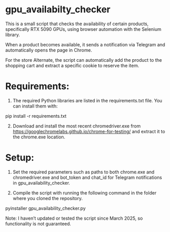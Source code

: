 # gpu_availabilty_checker

This is a small script that checks the availability of certain products, specifically RTX 5090 GPUs, using browser automation with the Selenium library. 

When a product becomes available, it sends a notification via Telegram and automatically opens the page in Chrome.

For the store Alternate, the script can automatically add the product to the shopping cart and extract a specific cookie to reserve the item.


# Requirements:

1. The required Python libraries are listed in the requirements.txt file. You can install them with:

pip install -r requirements.txt

2. Download and install the most recent chromedriver.exe from https://googlechromelabs.github.io/chrome-for-testing/ and extract it to the chrome.exe location.


# Setup:

1. Set the required parameters such as paths to both chrome.exe and chromedriver.exe and bot_token and chat_id for Telegram notifications in gpu_availability_checker.

2. Compile the script with running the following command in the folder where you cloned the repository.

pyinstaller gpu_availability_checker.py 


Note: I haven’t updated or tested the script since March 2025, so functionality is not guaranteed.
